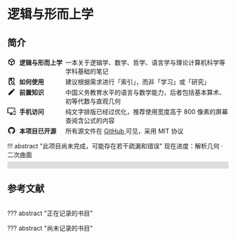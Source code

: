 # 逻辑与形而上学

## 简介

<div class="entry start">
    <img src="assets/cube-outline.svg" style="width: 1.2rem" />
    <div class="sub-entry">
        <div class="caption">逻辑与形而上学</div>
        <div class="value">
            一本关于逻辑学、数学、哲学、语言学与理论计算机科学等学科基础的笔记
        </div>
    </div>
</div>

<div class="entry start">
    <img src="assets/book-search-outline.svg" style="width: 1.2rem" />
    <div class="sub-entry">
        <div class="caption">如何使用</div>
        <div class="value">
            建议根据需求进行「索引」，而非「学习」或「研究」
        </div>
    </div>
</div>

<div class="entry start">
    <img src="assets/pencil.svg" style="width: 1.2rem" />
    <div class="sub-entry">
        <div class="caption">前置知识</div>
        <div class="value">
            中国义务教育水平的语言与数学能力，后者包括基本算术、初等代数与直观几何
        </div>
    </div>
</div>

<div class="entry start">
    <img src="assets/monitor-cellphone.svg" style="width: 1.2rem" />
    <div class="sub-entry">
        <div class="caption">手机访问</div>
        <div class="value">
            纯文字排版已经过优化，推荐使用宽度高于 800 像素的屏幕查阅含公式的内容
        </div>
    </div>
</div>

<div class="entry start">
    <img src="assets/github.svg" style="width: 1.2rem" />
    <div class="sub-entry">
        <div class="caption">本项目已开源</div>
        <div class="value">
            所有源文件在 <a href="https://github.com/ShiinaHiiragi/note/" target="_blank"> GitHub </a> 可见，采用 MIT 协议
        </div>
    </div>
</div>

!!! abstract "此项目尚未完成，可能存在若干疏漏和错误"
    <label> 现在进度：解析几何 · 二次曲面 </label>
    <div class="progress-container">
        <div class="progress-percentage"> </div>
    </div>

## 参考文献

<div class="ref"> </div>

??? abstract "正在记录的书目"
    <div class="ongoing"> </div>

??? abstract "尚未记录的书目"
    <div class="uncomp"> </div>

<script>
const refList = [
    {
        author: ["华东师范大学哲学系逻辑学教研室"],
        title: "形式逻辑",
        type: "M",
        press: "华东师大出版社",
        locate: "上海",
        year: 2016,
        page: [1, 193]
    },
    {
        author: ["[英]Julian Baggini", "[美]Peter S. Fosl"],
        title: "简单的哲学",
        type: "M",
        trans: ["陶涛"],
        press: "中国人民大学出版社",
        locate: "北京",
        year: 2016,
        page: [1, 266]
    },
    {
        author: ["[英]Patrick J. Hurley"],
        title: "简明逻辑学导论",
        type: "M",
        trans: ["陈波", "宋文淦", "熊力文", "谷振诣"],
        press: "世界图书出版公司",
        locate: "北京",
        year: 2010,
        page: [85, 140]
    },
    {
        author: ["Robin Turner", "Nick Nicholas"],
        title: "Lojban For Beginners",
        type: "EB/OL",
        page: [1, 185],
        plot: 31
    },
    {
        author: ["蔡曙山"],
        title: "认知科学导论",
        type: "M",
        press: "人民出版社",
        locate: "北京",
        year: 2021,
        page: [1, 697]
    },
    {
        author: ["[英]Julian Baggini", "[美]Peter S. Fosl"],
        title: "好用的哲学",
        type: "M",
        trans: ["陶涛"],
        press: "中国人民大学出版社",
        locate: "北京",
        year: 2016,
        page: [1, 273]
    },
    {
        author: ["[美]Robert C. Solomon"],
        title: "大问题：简明哲学导论",
        type: "M",
        trans: ["张卜天"],
        press: "清华大学出版社",
        locate: "北京",
        year: 2018,
        page: [413, 435]
    },
    {
        author: ["赵毅衡"],
        title: "符号学：原理与推演",
        type: "M",
        press: "南京大学出版社",
        locate: "南京",
        year: 2016,
        page: [1, 370],
        plot: 33
    },
    {
        author: ["陈波"],
        title: "逻辑哲学",
        type: "M",
        press: "北京大学出版社",
        locate: "北京",
        year: 2006,
        page: [1, 364]
    },
    {
        author: ["[美]Stewart Shapiro"],
        title: "数学哲学：对数学的思考",
        type: "M",
        trans: ["郝兆宽", "杨睿之"],
        press: "复旦大学出版社",
        locate: "上海",
        year: 2009,
        page: [1, 281]
    },
    {
        author: ["马明辉"],
        title: "结构证明论",
        type: "M",
        press: "科学出版社",
        locate: "北京",
        year: 2019,
        page: [1, 252],
        plot: 28
    },
    {
        author: ["郝兆宽", "杨睿之", "杨跃"],
        title: "数理逻辑：证明及其限度",
        type: "M",
        press: "复旦大学出版社",
        locate: "上海",
        year: 2014,
        page: [1, 236],
        plot: 89
    },
    {
        author: ["张清宇"],
        title: "逻辑哲学九章",
        type: "M",
        press: "江苏人民出版社",
        locate: "南京",
        year: 2004,
        page: [234, 264],
        plot: 0
    },
    {
        author: ["姚宁远"],
        title: "初等模型论",
        type: "M",
        press: "复旦大学出版社",
        locate: "上海",
        year: 2018,
        page: [1, 229],
        plot: 30
    },
    {
        author: ["郝兆宽", "杨睿之", "杨跃"],
        title: "递归论：算法与随机性基础",
        type: "M",
        press: "复旦大学出版社",
        locate: "上海",
        year: 2018,
        page: [1, 191],
        plot: 92
    },
    {
        author: ["[美]Thomas H. Cormen", "[美]Charles E. Leiserson", "[美]Ronald L. Rivest", "[美]Clifford Stein"],
        title: "算法导论",
        type: "M",
        trans: ["殷建平", "徐云", "王刚", "刘晓光", "苏明", "邹恒明", "王宏志"],
        press: "机械工业出版社",
        locate: "上海",
        year: 2013,
        page: [25, 36]
    },
    {
        author: ["[美]Michael Sipser"],
        title: "计算理论导引",
        type: "M",
        trans: ["唐常杰", "陈鹏", "向勇", "刘齐宏"],
        press: "机械工业出版社",
        locate: "上海",
        year: 2020,
        page: [174, 246]
    },
    {
        author: ["John Stillwell"],
        title: "Reverse Mathematics: Proofs from the Inside out",
        type: "M",
        press: "Princeton University Press",
        locate: "Oxford",
        year: 2018,
        page: [1, 167],
        plot: 0
    },
    {
        author: ["郝兆宽", "杨跃"],
        title: "集合论：对无穷概念的探索",
        type: "M",
        press: "复旦大学出版社",
        locate: "上海",
        year: 2014,
        page: [1, 237],
        plot: 135
    },
    {
        author: ["周焕山"],
        title: "初等代数研究",
        type: "M",
        press: "高等教育出版社",
        locate: "北京",
        year: 2014,
        page: [56, 377]
    },
    {
        author: ["胡典顺", "徐汉文"],
        title: "初等数论",
        type: "M",
        press: "科学出版社",
        locate: "北京",
        year: 2017,
        page: [1, 151]
    },
    {
        author: ["张巍", "阚海斌", "倪卫明"],
        title: "线性代数",
        type: "M",
        press: "科学出版社",
        locate: "北京",
        year: 2016,
        page: [1, 186]
    },
    {
        author: ["フィッシュ"],
        title: "巨大数論",
        type: "M",
        press: "株式会社インプレス R&D",
        locate: "東京",
        year: 2018,
        page: [1, 258],
        plot: 88
    },
    {
        author: ["[苏]М. М. По́стников"],
        title: "几何讲义：解析几何",
        type: "M",
        trans: ["周友成"],
        press: "高等教育出版社",
        locate: "北京",
        year: 1992,
        page: [1, 44]
    },
    {
        author: ["项武义", "王申怀", "潘养廉"],
        title: "古典几何学",
        type: "M",
        press: "高等教育出版社",
        locate: "北京",
        year: 2014,
        page: [41, 54]
    },
    {
        author: ["徐利治"],
        title: "现代数学手册·经典数学卷",
        type: "M",
        press: "华中科技大学出版社",
        locate: "武汉",
        year: 2000,
        page: [905, 1040]
    },
    {
        author: ["数理化自学丛书编委会"],
        title: "平面解析几何",
        type: "M",
        press: "上海科学技术出版社",
        locate: "上海",
        year: 1965,
        page: [1, 407]
    },
    {
        author: ["[德]Eberhard Zeidler"],
        title: "数学指南：实用数学手册",
        type: "M",
        trans: ["李文林"],
        press: "科学出版社",
        locate: "北京",
        year: 2012,
        page: [787, 798]
    },
    {
        author: ["吕林根", "徐子道"],
        title: "解析几何",
        type: "M",
        press: "高等教育出版社",
        locate: "北京",
        year: 2006,
        page: [1, 295]
    },
    {
        author: ["彭家贵", "陈卿"],
        title: "微分几何",
        type: "M",
        press: "高等教育出版社",
        locate: "北京",
        year: 2002,
        page: [1, 152],
        plot: 0
    },
    {
        author: ["梅向明", "刘增贤", "王汇淳", "王智秋"],
        title: "高等几何",
        type: "M",
        press: "高等教育出版社",
        locate: "北京",
        year: 2020,
        page: [1, 151],
        plot: 0
    },
    {
        author: ["熊金城"],
        title: "点集拓扑讲义",
        type: "M",
        press: "高等教育出版社",
        locate: "北京",
        year: 2020,
        page: [1, 162]
    },
    {
        author: ["赵一鸣", "阚海斌", "吴永辉"],
        title: "离散数学",
        type: "M",
        press: "人民邮电出版社",
        locate: "北京",
        year: 2011,
        page: [2, 141]
    },
    {
        author: ["欧阳光中", "朱学炎", "金福临", "陈传璋"],
        title: "数学分析",
        type: "M",
        press: "高等教育出版社",
        locate: "北京",
        year: 2018,
        page: [1, 526],
        plot: 246 + 3
    },
    {
        author: ["陈有祺"],
        title: "形式语言与自动机",
        type: "M",
        press: "机械工业出版社",
        locate: "上海",
        year: 2008,
        page: [1, 227]
    },
    {
        author: ["蔡曙山", "邹崇理"],
        title: "自然语言形式理论研究",
        type: "M",
        press: "人民出版社",
        locate: "北京",
        year: 2010,
        page: [1, 604],
        plot: 294
    }
];

const [plot, total] = refList.reduce(([plot, total], item) => {
    item.total = item.page[1] - item.page[0] + 1;
    item.plot = item.plot ?? item.total;
    item.percent = (100 * item.plot / item.total).toFixed(2) + "%";
    plot += item.plot;
    total += item.total;
    return [plot, total];
}, [0, 0]);
const progress = (100 * plot / total);
const progressBar = document.querySelector(".progress-percentage");
progressBar.innerText = progress.toFixed(2) + "%";
progressBar.style.width = progress.toFixed(0) + "%";

const renderRef = (query, filterCond) => {
refList
    .filter(filterCond)
    .map((item => {
        const catRef = (item) => {
            const { author, title, type, trans, press, locate, year, page } = item;
            return `${author.join(", ")}. ` +
                `${title}[${type}]. ` + (type === "M"
                    ? (trans ? `${trans.join(",")},译. ` : ``) +
                        `${press}:${locate}, ${year}: ${page[0]}-${[page[1]]}.`
                    : ``
                )
        };
        return catRef(item);
    }))
    .forEach((item, index) => {
        const newEntry = document.createElement("div");
        const newValue = document.createElement("div");
        const newIndex = document.createElement("div");
        newEntry.className = "entry";
        newValue.className = "value";
        newIndex.className = "index";
        newValue.innerText = item;
        newIndex.innerText = index + 1;
        newEntry.append(newIndex);
        newEntry.append(newValue);
        document.querySelector(query).append(newEntry);
    });
};

renderRef(".ref", (item) => item.plot);
renderRef(".ongoing", (item) => item.plot && item.plot < item.total);
renderRef(".uncomp", (item) => !item.plot);
</script>

<style>
.ref {
    display: flex;
    flex-direction: column;
}

.entry {
    display: flex;
    flex-direction: row;
}

.start {
    align-items: start;
    padding-top: 4px;
}

.sub-entry {
    display: flex;
    flex-grow: 1;
    flex-direction: row;
    padding-left: 8px;
}

@media (max-width: 600px) {
    .sub-entry {
        flex-direction: column;
    }
}

.caption {
    min-width: 7.5em;
    font-weight: 600;
}

.value {
    flex-grow: 1;
}

.index {
    min-width: 2.5em;
    font-weight: 600;
}

.index:before {
    content: "[";
}

.index:after {
    content: "]";
}

.progress-container {
    margin-top: -8px;
    height: 16px;
    width: 100%;
    background-color: #ddd;
    border-radius: 0.1rem;
}

.progress-percentage {
    text-align: right;
    font-size: 12px;
    padding-right: 8px;
    line-height: 16px;
    background-color: rgb(32, 148, 243);
    border-radius: 0.1rem;
    color: white;
}
</style>
